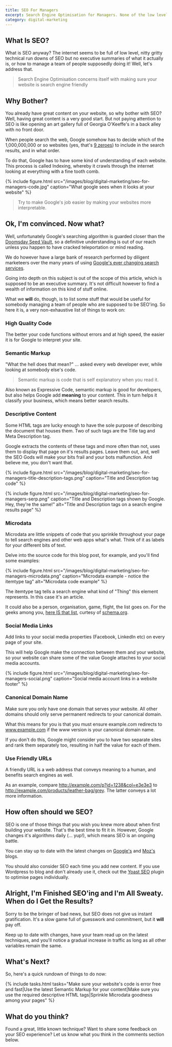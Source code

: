 ```yaml
---
title: SEO For Managers
excerpt: Search Engine Optimisation for Managers. None of the low level nitty gritty, just a high level summary document of what it means to SEO, and how to manage people who do it.
category: digital-marketing
---
```


## What Is SEO?

What is SEO anyway? The internet seems to be full of low level, nitty gritty technical run downs of SEO but no executive summaries of what it actually is, or how to manage a team of people supposedly doing it! Well, let's address that.

> Search Engine Optimisation concerns itself with making sure your website is search engine friendly

## Why Bother?

You already have great content on your website, so why bother with SEO? Well, having great content is a very good start. But not paying attention to SEO is like opening an art gallery full of Georgia O'Keeffe's in a back alley with no front door. 

When people search the web, Google somehow has to decide which of the 1,000,000,000 or so websites (yes, that's [9 zeroes](http://www.internetlivestats.com/total-number-of-websites/)) to include in the search results, and in what order. 

To do that, Google has to have some kind of understanding of each website. This process is called Indexing, whereby it crawls through the internet looking at everything with a fine tooth comb. 

{% include figure.html src="/images/blog/digital-marketing/seo-for-managers-code.jpg" caption="What google sees when it looks at your website"  %}

> Try to make Google's job easier by making your websites more interpretable.

## Ok, I'm convinced. Now what?

Well, unfortunately Google's searching algorithm is guarded closer than the [Doomsday Seed Vault](http://www.globalresearch.ca/doomsday-seed-vault-in-the-arctic-2/23503), so a definitive understanding is out of our reach unless you happen to have cracked teleportation or mind reading.

We do however have a large bank of research performed by diligent marketeers over the many years of using [Google's ever changing search services](https://moz.com/google-algorithm-change).

Going into depth on this subject is out of the scope of this article, which is supposed to be an executive summary. It's not difficult however to find a wealth of information on this kind of stuff online.

What we **will** do, though, is to list some stuff that would be useful for somebody managing a team of people who are supposed to be SEO'ing. So here it is, a very non-exhaustive list of things to work on:

### High Quality Code

The better your code functions without errors and at high speed, the easier it is for Google to interpret your site.

### Semantic Markup

"What the hell does that mean?" ... asked every web developer ever, while looking at somebody else's code.

> Semantic markup is code that is self explanatory when you read it.

Also known as Expressive Code, semantic markup is good for developers, but also helps Google add **meaning** to your content. This in turn helps it classify your business, which means better search results.

### Descriptive Content

Some HTML tags are lucky enough to have the sole purpose of describing the document that houses them. Two of such tags are the Title tag and Meta Description tag. 

Google extracts the contents of these tags and more often than not, uses them to display that page on it's results pages. Leave them out, and, well the SEO Gods will make your bits frail and your bots malfunction. And believe me, you don't want that.

{% include figure.html src="/images/blog/digital-marketing/seo-for-managers-title-description-tags.png" caption="Title and Description tag code"  %}

{% include figure.html src="/images/blog/digital-marketing/seo-for-managers-serp.png" caption="Title and Description tags shown by Google. Hey, they're the same!" alt="Title and Description tags on a search engine results page" %}

### Microdata

Microdata are little snippets of code that you sprinkle throughout your page to tell search engines and other web apps what's what. Think of it as labels for your different bits of text. 

Delve into the source code for this blog post, for example, and you'll find some examples:

{% include figure.html src="/images/blog/digital-marketing/seo-for-managers-microdata.png" caption="Microdata example - notice the itemtype tag" alt="Microdata code example" %}

The itemtype tag tells a search engine what kind of "Thing" this element represents. In this case it's an article. 

It could also be a person, organisation, game, flight, the list goes on. For the geeks among you, [here IS that list](https://schema.org/docs/full.html), curtesy of [schema.org](http://schema.org).

### Social Media Links

Add links to your social media properties (Facebook, LinkedIn etc) on every page of your site. 

This will help Google make the connection between them and your website, so your website can share some of the value Google attaches to your social media accounts.

{% include figure.html src="/images/blog/digital-marketing/seo-for-managers-social.png" caption="Social media account links in a website footer" %} 

### Canonical Domain Name

Make sure you only have one domain that serves your website. All other domains should only serve permanent redirects to your canonical domain. 

What this means for you is that you must ensure example.com redirects to www.example.com if the www version is your canonical domain name.

If you don't do this, Google might consider you to have two separate sites and rank them separately too, resulting in half the value for each of them.

### Use Friendly URLs

A friendly URL is a web address that conveys meaning to a human, and benefits search engines as well. 

As an example, compare http://example.com/p?id=1238&col=e3e3e3 to http://example.com/products/leather-bag/grey. The latter conveys a lot more information.

## How often should we SEO?

SEO is one of those things that you wish you knew more about when first building your website. That's the best time to fit it in. However, Google changes it's algorithms daily (... yup!), which means SEO is an ongoing battle.

You can stay up to date with the latest changes on [Google's](https://webmasters.googleblog.com/) and [Moz's](https://moz.com/google-algorithm-change) blogs. 

You should also consider SEO each time you add new content. If you use Wordpress to blog and don't already use it, check out the [Yoast SEO](https://en-gb.wordpress.org/plugins/wordpress-seo/) plugin to optimise pages individually. 

## Alright, I'm Finished SEO'ing and I'm All Sweaty. When do I Get the Results?

Sorry to be the bringer of bad news, but SEO does not give us instant gratification. It's a slow game full of guesswork and commitment, but it **will** pay off. 

Keep up to date with changes, have your team read up on the latest techniques, and you'll notice a gradual increase in traffic as long as all other variables remain the same.

## What's Next?

So, here's a quick rundown of things to do now:

{% include tasks.html tasks="Make sure your website's code is error free and fast|Use the latest Semantic Markup for your content|Make sure you use the required descriptive HTML tags|Sprinkle Microdata goodness among your pages" %}

## What do you think?

Found a great, little known technique? Want to share some feedback on your SEO experience? Let us know what you think in the comments section below.
